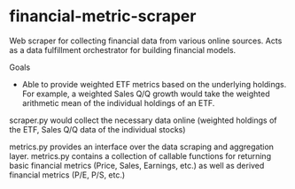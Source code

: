 # financial-metric-scraper
Web scraper for collecting financial data from various online sources. 
Acts as a data fulfillment orchestrator for building financial models.

Goals
* Able to provide weighted ETF metrics based on the underlying holdings. For example, a weighted Sales Q/Q growth would take the weighted arithmetic mean of the individual holdings of an ETF. 

scraper.py would collect the necessary data online (weighted holdings of the ETF, Sales Q/Q data of the individual stocks)

metrics.py provides an interface over the data scraping and aggregation layer. metrics.py contains a collection of callable functions for returning basic financial metrics (Price, Sales, Earnings, etc.) as well as derived financial metrics (P/E, P/S, etc.)
